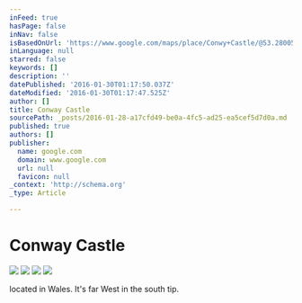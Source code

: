 ```yaml
---
inFeed: true
hasPage: false
inNav: false
isBasedOnUrl: 'https://www.google.com/maps/place/Conwy+Castle/@53.280059,-8.3080406,6z/data=!4m2!3m1!1s0x48651e85d4cd176d:0x4c407a5d3d49f90c'
inLanguage: null
starred: false
keywords: []
description: ''
datePublished: '2016-01-30T01:17:50.037Z'
dateModified: '2016-01-30T01:17:47.525Z'
author: []
title: Conway Castle
sourcePath: _posts/2016-01-28-a17cfd49-be0a-4fc5-ad25-ea5cef5d7d0a.md
published: true
authors: []
publisher:
  name: google.com
  domain: www.google.com
  url: null
  favicon: null
_context: 'http://schema.org'
_type: Article

---
```

# Conway Castle
![](https://lh4.googleusercontent.com/-UE33SQEk7ng/VGxfoqNbPjI/AAAAAAAAAA4/WBH-howC95c/s410-k-no/)
![](https://the-grid-user-content.s3-us-west-2.amazonaws.com/d5a1d191-9f78-4c62-9a6d-46a0bd71e0a1.jpg)
![](https://the-grid-user-content.s3-us-west-2.amazonaws.com/153b6f9c-7221-422b-990f-024bd79d8bc8.jpg)
![](https://the-grid-user-content.s3-us-west-2.amazonaws.com/b5cdb90c-de21-44d0-aad2-d112b8f7ee7a.jpg)

located in Wales. It's far West in the south tip.